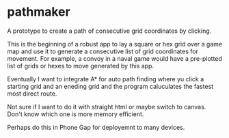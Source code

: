 # pathmaker
A prototype to create a path of consecutive grid coordinates by clicking.

This is the beginning of a robust app to lay a square or hex grid over a game map and use it to generate a consecutive list of grid coordinates for movement. For example, a convoy in a naval game would have a pre-plotted list of grids or hexes to move generated by this app.

Eventually I want to integrate A* for auto path finding where yu click a starting grid and an eneding grid and the program caluculates the fastest most direct route.

Not sure if I want to do it with straight html or maybe switch to canvas. Don't know which one is more memory efficient.

Perhaps do this in Phone Gap for deployemnt to many devices.
